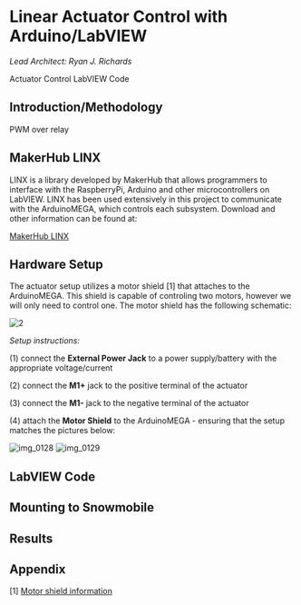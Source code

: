 # Linear Actuator Control with Arduino/LabVIEW

*Lead Architect: Ryan J. Richards*

Actuator Control LabVIEW Code

## Introduction/Methodology ##

PWM over relay


## MakerHub LINX ##

LINX is a library developed by MakerHub that allows programmers to interface with the RaspberryPi, Arduino and other microcontrollers on LabVIEW. LINX has been used extensively in this project to communicate with the ArduinoMEGA, which controls each subsystem. Download and other information can be found at:

[MakerHub LINX](http://sine.ni.com/nips/cds/view/p/lang/en/nid/212478)

## Hardware Setup ##

The actuator setup utilizes a motor shield [1] that attaches to the ArduinoMEGA. This shield is capable of controling two motors, however we will only need to control one. The motor shield has the following schematic:

![2](https://user-images.githubusercontent.com/23239868/28724241-5a6e9fe0-7387-11e7-81d2-7194e0f5a444.PNG)

*Setup instructions:*

(1) connect the **External Power Jack** to a power supply/battery with the appropriate voltage/current

(2) connect the **M1+** jack to the positive terminal of the actuator

(3) connect the **M1-** jack to the negative terminal of the actuator

(4) attach the **Motor Shield** to the ArduinoMEGA - ensuring that the setup matches the pictures below:

![img_0128](https://user-images.githubusercontent.com/23239868/28725167-a88e1aa4-738a-11e7-8b86-28be78fe1ba5.JPG)
![img_0129](https://user-images.githubusercontent.com/23239868/28725170-ad3fc318-738a-11e7-912f-3abe2e052944.JPG)

## LabVIEW Code ##


## Mounting to Snowmobile ##




## Results ##



## Appendix ##

[1] [Motor shield information](http://wiki.seeedstudio.com/wiki/Motor_Shield_V1.0)
